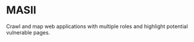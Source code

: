 # MASII
Crawl and map web applications with multiple roles and highlight potential vulnerable pages. 
